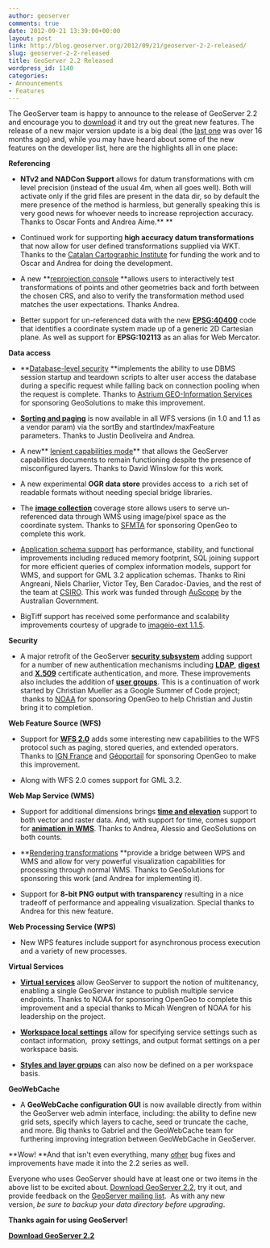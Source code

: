 ```yaml
---
author: geoserver
comments: true
date: 2012-09-21 13:39:00+00:00
layout: post
link: http://blog.geoserver.org/2012/09/21/geoserver-2-2-released/
slug: geoserver-2-2-released
title: GeoServer 2.2 Released
wordpress_id: 1140
categories:
- Announcements
- Features
---
```


The GeoServer team is happy to announce to the release of GeoServer 2.2 and encourage you to [download](http://geoserver.org/display/GEOS/GeoServer+2.2) it and try out the great new features. The release of a new major version update is a big deal (the [last one](http://blog.geoserver.org/2011/05/12/geoserver-2-1/) was over 16 months ago) and, while you may have heard about some of the new features on the developer list, here are the highlights all in one place:

**Referencing**



	
  * **NTv2 and NADCon Support** allows for datum transformations with cm level precision (instead of the usual 4m, when all goes well). Both will activate only if the grid files are present in the data dir, so by default the mere presence of the method is harmless, but generally speaking this is very good news for whoever needs to increase reprojection accuracy. Thanks to Oscar Fonts and Andrea Aime.**
**

	
  * Continued work for supporting **high accuracy datum transformations** that now allow for user defined transformations supplied via WKT. Thanks to the [Catalan Cartographic Institute](http://www.icc.cat) for funding the work and to Oscar and Andrea for doing the development.

	
  * A new **[reprojection console](http://osgeo-org.1560.n6.nabble.com/Little-reprojection-console-tt4631340.html) **allows users to interactively test transformations of points and other geometries back and forth between the chosen CRS, and also to verify the transformation method used matches the user expectations. Thanks Andrea.

	
  * Better support for un-referenced data with the new **[EPSG:40400](http://docs.geotools.org/latest/userguide/library/referencing/crs.html)** code that identifies a coordinate system made up of a generic 2D Cartesian plane. As well as support for **EPSG:102113** as an alias for Web Mercator.


**Data access**



	
  * **[Database-level security](http://geo-solutions.blogspot.com/2012/01/developers-corner-introducing-database.html) **implements the ability to use DBMS session startup and teardown scripts to alter user access the database during a specific request while falling back on connection pooling when the request is complete. Thanks to [Astrium GEO-Information Services](http://www.astrium-geo.com/) for sponsoring GeoSolutions to make this improvement.

	
  * **[Sorting and paging](http://geo-solutions.blogspot.com/2011/12/wfs-for-masses-adding-support-for.html)** is now available in all WFS versions (in 1.0 and 1.1 as a vendor param) via the sortBy and startIndex/maxFeature parameters. Thanks to Justin Deoliveira and Andrea.

	
  * A new** [lenient capabilities mode](http://blog.opengeo.org/2012/07/31/managing-fault-tolerance-in-geoserver-metadata/)** that allows the GeoServer capabilities documents to remain functioning despite the presence of misconfigured layers. Thanks to David Winslow for this work.

	
  * A new experimental **OGR data store** provides access to  a rich set of readable formats without needing special bridge libraries.

	
  * The **[image collection](http://docs.geotools.org/latest/userguide/library/coverage/image-collection.html)** coverage store allows users to serve un-referenced data through WMS using image/pixel space as the coordinate system. Thanks to [SFMTA](http://www.sfmta.com) for sponsoring OpenGeo to complete this work.

	
  * [Application schema support](http://docs.geoserver.org/latest/en/user/data/app-schema/index.html) has performance, stability, and functional improvements including reduced memory footprint, SQL joining support for more efficient queries of complex information models, support for WMS, and support for GML 3.2 application schemas. Thanks to Rini Angreani, Niels Charlier, Victor Tey, Ben Caradoc-Davies, and the rest of the team at [CSIRO](http://www.csiro.au/). This work was funded through [AuScope](http://www.auscope.org.au/) by the Australian Government.

	
  * BigTiff support has received some performance and scalability improvements courtesy of upgrade to [imageio-ext 1.1.5](http://geo-solutions.blogspot.it/2012/09/imageio-ext-1.1.5.html).


**Security**



	
  * A major retrofit of the GeoServer **[security subsystem](http://docs.geoserver.org/latest/en/user/security/index.html)** adding support for a number of new authentication mechanisms including **[LDAP](http://docs.geoserver.org/latest/en/user/security/tutorials/ldap/index.html)**, **[digest](http://docs.geoserver.org/latest/en/user/security/tutorials/digest/index.html)** and **[X.509](http://docs.geoserver.org/latest/en/user/security/tutorials/cert/index.html)** certificate authentication, and more. These improvements also includes the addition of **[user groups](http://docs.geoserver.org/latest/en/user/security/usergrouprole/usergroups.html)**. This is a continuation of work started by Christian Mueller as a Google Summer of Code project;  thanks to [NOAA](http://www.noaa.gov/) for sponsoring OpenGeo to help Christian and Justin bring it to completion.


**Web Feature Source (WFS)**



	
  * Support for **[WFS 2.0](http://geoserver.org/display/GEOS/GSIP+61+-+WFS+2.0)** adds some interesting new capabilities to the WFS protocol such as paging, stored queries, and extended operators. Thanks to [IGN France](http://www.ign.fr/) and [Géoportail](http://www.geoportail.gouv.fr/) for sponsoring OpenGeo to make this improvement.

	
  * Along with WFS 2.0 comes support for GML 3.2.


**Web Map Service (WMS)**



	
  * Support for additional dimensions brings [**time and elevation**](http://geo-solutions.blogspot.com/2011/06/time-and-elevation-support-in-geoserver.html) support to both vector and raster data. And, with support for time, comes support for **[animation in WMS](http://docs.geoserver.org/stable/en/user/tutorials/animreflector.html)**. Thanks to Andrea, Alessio and GeoSolutions on both counts.

	
  * **[Rendering transformations](http://docs.codehaus.org/display/GEOTOOLS/Rendering+transformations) **provide a bridge between WPS and WMS and allow for very powerful visualization capabilities for processing through normal WMS. Thanks to GeoSolutions for sponsoring this work (and Andrea for implementing it).

	
  * Support for **8-bit PNG output with transparency** resulting in a nice tradeoff of performance and appealing visualization. Special thanks to Andrea for this new feature.


**Web Processing Service (WPS)**



	
  * New WPS features include support for asynchronous process execution and a variety of new processes.


**Virtual Services**



	
  * **[Virtual services](http://docs.geoserver.org/latest/en/user/services/virtual-services.html)** allow GeoServer to support the notion of multitenancy, enabling a single GeoServer instance to publish multiple service endpoints. Thanks to NOAA for sponsoring OpenGeo to complete this improvement and a special thanks to Micah Wengren of NOAA for his leadership on the project.

	
  * **[Workspace local settings](http://geoserver.org/display/GEOS/GSIP+67+-+Workspace+Local+Settings)** allow for specifying service settings such as contact information,  proxy settings, and output format settings on a per workspace basis.

	
  * **[Styles and layer groups](http://geoserver.org/display/GEOS/GSIP+73+-+Workspace+Local+Styles+and+Layer+Groups)** can also now be defined on a per workspace basis.


**GeoWebCache**



	
  * A **GeoWebCache configuration GUI** is now available directly from within the GeoServer web admin interface, including: the ability to define new grid sets, specify which layers to cache, seed or truncate the cache, and more. Big thanks to Gabriel and the GeoWebCache team for furthering improving integration between GeoWebCache in GeoServer.


**Wow! **And that isn't even everything, many [other](https://jira.codehaus.org/sr/jira.issueviews:searchrequest-printable/temp/SearchRequest.html?jqlQuery=project+%3D+GEOS+and+status+in+%28Resolved%2C+Closed%29+and+fixVersion+in+%28%222.2%22%2C+%222.2-RC4%22%2C+%222.2-RC4%22%2C+%222.2-RC3%22%2C+%222.2-RC2%22%2C+%222.2-RC1%22%2C+%222.2-RC0%22%2C+%222.2-beta1%22%2C+%222.2-beta2%22%29&tempMax=1000) bug fixes and improvements have made it into the 2.2 series as well.

Everyone who uses GeoServer should have at least one or two items in the above list to be excited about. [Download GeoServer 2.2](http://geoserver.org/display/GEOS/GeoServer+2.2), try it out, and provide feedback on the [GeoServer mailing list](http://geoserver.org/display/GEOS/Mailing+Lists).  As with any new version, _be sure to backup your data directory before upgrading_.

**Thanks again for using GeoServer!**

**[Download GeoServer 2.2](http://geoserver.org/display/GEOS/GeoServer+2.2)**



